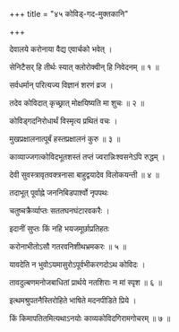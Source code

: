 +++
title = "४५ कोविड्-गद-मुक्तकानि"

+++

देवालये करोनाया वैद्य एवार्चको भवेत् ।

सेनिटैसर् हि तीर्थः स्यात् क्लोरोक्वीन् हि निवेदनम् ॥ १ ॥ 

सर्वधर्मान् परित्यज्य विज्ञानं शरणं व्रज ।

तदेव कोविदात् कृच्छ्रात् मोक्षयिष्यति मा शुचः ॥ २ ॥

 कोविड्गदनिरोधार्थं विस्मृत्य प्रथितं वचः ।

मुखप्रक्षालनात्पूर्बं हस्तप्रक्षालनं कुरु ॥ ३ ॥ 

काव्याज्जगत्कोविदभूतशस्तं  तप्तं  ज्वरान्निःश्वसनेऽपि रुद्धम् ।

देवी सुवस्त्रावृतवक्त्रनासा बाहुद्वयादेव विलोकयन्ती ॥ ४ ॥ 

तदाभूत् पूर्वाह्ने जननिबिडपार्श्वो नृपपथः

चतुष्चक्रैर्व्याप्तः सततघनघंटारवकरैः ।

इदानीं सुप्तः किं नहि भयजमूर्छाप्रतिहतः

करोनाभीतोऽसौ गतरवनिशीथभ्रमकरः ॥ ५ ॥

यावदेति न भुवोऽयमासुरोऽपूर्वभीकरगदोऽथ कोविदः ।

तावदुल्बणमनोजबाधितां प्रार्थये नतशिराः न मां स्पृश ॥ ६ ॥

इत्थमश्रुपतनैस्तिरोहिते भाषिते मदनपीडिते प्रिये ।

किं किमापतितमित्यथाऽनयोः काव्यकोविदगिरामगोचरम् ॥ ७ ॥





